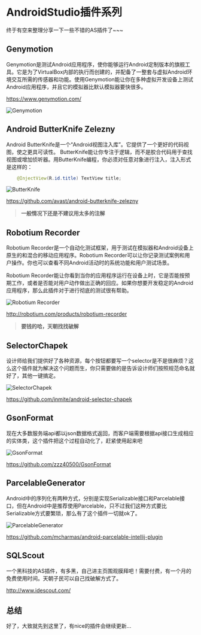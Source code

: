 # AndroidStudio插件系列

终于有空来整理分享一下一些不错的AS插件了~~~

## Genymotion

Genymotion是测试Android应用程序，使你能够运行Android定制版本的旗舰工具。它是为了VirtualBox内部的执行而创建的，并配备了一整套与虚拟Android环境交互所需的传感器和功能。使用Genymotion能让你在多种虚拟开发设备上测试Android应用程序，并且它的模拟器比默认模拟器要快很多。

https://www.genymotion.com/

![Genymotion](http://g.hiphotos.baidu.com/image/pic/item/d009b3de9c82d15832cbc823860a19d8bd3e42d3.jpg)

## Android ButterKnife Zelezny

Android ButterKnife是一个“Android视图注入库”。它提供了一个更好的代码视图，使之更具可读性。 ButterKnife能让你专注于逻辑，而不是胶合代码用于查找视图或增加侦听器。用ButterKnife编程，你必须对任意对象进行注入，注入形式是这样的：

```java
	@InjectView(R.id.title) TextView title;
```

![ButterKnife](http://b.hiphotos.baidu.com/image/pic/item/30adcbef76094b3665c3887fa5cc7cd98c109dcb.jpg)

https://github.com/avast/android-butterknife-zelezny

> **一般情况下还是不建议用太多的注解**

## Robotium Recorder

Robotium Recorder是一个自动化测试框架，用于测试在模拟器和Android设备上原生的和混合的移动应用程序。Robotium Recorder可以让你记录测试案例和用户操作。你也可以查看不同Android活动时的系统功能和用户测试场景。

Robotium Recorder能让你看到当你的应用程序运行在设备上时，它是否能按预期工作，或者是否能对用户动作做出正确的回应。如果你想要开发稳定的Android应用程序，那么此插件对于进行彻底的测试很有帮助。

![Robotium Recorder](http://b.hiphotos.baidu.com/image/pic/item/03087bf40ad162d98b54f18e17dfa9ec8b13cdee.jpg)

http://robotium.com/products/robotium-recorder

> **要钱的哈，天朝找找破解**

## SelectorChapek

设计师给我们提供好了各种资源，每个按钮都要写一个selector是不是很麻烦？这么这个插件就为解决这个问题而生，你只需要做的是告诉设计师们按照规范命名就好了，其他一键搞定。

![SelectorChapek](http://e.hiphotos.baidu.com/image/pic/item/1ad5ad6eddc451daadd39f79b0fd5266d016327e.jpg)

https://github.com/inmite/android-selector-chapek

## GsonFormat

现在大多数服务端api都以json数据格式返回，而客户端需要根据api接口生成相应的实体类，这个插件把这个过程自动化了，赶紧使用起来吧

![GsonFormat](http://f.hiphotos.baidu.com/image/pic/item/f7246b600c33874476a1bdee570fd9f9d72aa038.jpg)

https://github.com/zzz40500/GsonFormat

## ParcelableGenerator

Android中的序列化有两种方式，分别是实现Serializable接口和Parcelable接口，但在Android中是推荐使用Parcelable，只不过我们这种方式要比Serializable方式要繁琐，那么有了这个插件一切就ok了。

![ParcelableGenerator](http://c.hiphotos.baidu.com/image/pic/item/a08b87d6277f9e2f6d628f9a1930e924b999f3c9.jpg)

https://github.com/mcharmas/android-parcelable-intellij-plugin

## SQLScout

一个黑科技的AS插件，有多黑，自己进主页围观膜拜吧！需要付费，有一个月的免费使用时间。天朝子民可以自己找破解方式了。

http://www.idescout.com/


## 总结

好了，大致就先到这里了，有nice的插件会继续更新...